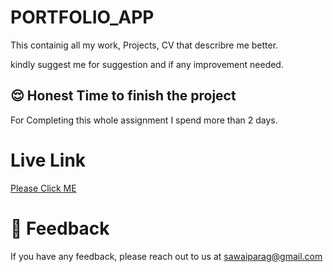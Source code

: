 # PORTFOLIO_APP

This containig all my work, Projects, CV that describre me better.

kindly suggest me for suggestion and if any improvement needed.


## 😌 Honest Time to finish the project
For Completing this whole assignment I spend more than 2 days. 


# Live Link

 [Please Click ME](https://portfolio-paragsawai.netlify.app/)


# 👀 Feedback

If you have any feedback, please reach out to us at sawaiparag@gmail.com